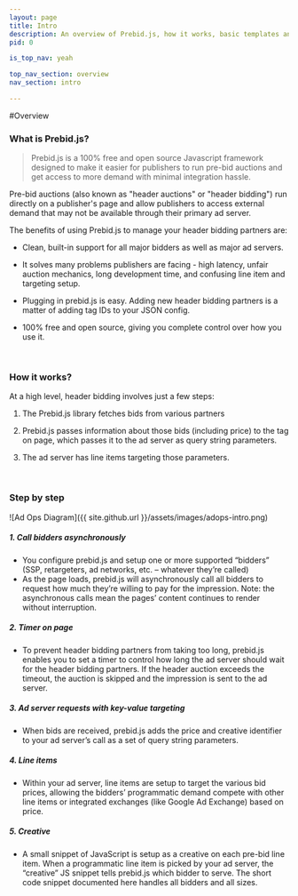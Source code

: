 ```yaml
---
layout: page
title: Intro
description: An overview of Prebid.js, how it works, basic templates and examples, and more for header bidding.
pid: 0

is_top_nav: yeah

top_nav_section: overview
nav_section: intro

---
```


<div class="bs-docs-section" markdown="1">

#Overview

### What is Prebid.js?

> Prebid.js is a 100% free and open source Javascript framework designed
to make it easier for publishers to run pre-bid auctions and get
access to more demand with minimal integration hassle.

Pre-bid auctions (also known as "header auctions" or "header bidding")
run directly on a publisher's page and allow publishers to access
external demand that may not be available through their primary ad
server.

The benefits of using Prebid.js to manage your header bidding partners are:

- Clean, built-in support for all major bidders as well as major ad
  servers.

- It solves many problems publishers are facing - high latency, unfair
  auction mechanics, long development time, and confusing line item
  and targeting setup.

- Plugging in prebid.js is easy. Adding new header bidding partners is
  a matter of adding tag IDs to your JSON config.

- 100% free and open source, giving you complete control over how you
  use it.



<br>

<a name="how-works">

### How it works?

At a high level, header bidding involves just a few steps:

1. The Prebid.js library fetches bids from various partners

2. Prebid.js passes information about those bids (including price) to
   the tag on page, which passes it to the ad server as query string
   parameters.

3. The ad server has line items targeting those parameters.

<br>

### Step by step

![Ad Ops Diagram]({{ site.github.url }}/assets/images/adops-intro.png)


##### 1. Call bidders asynchronously

* You configure prebid.js and setup one or more supported “bidders” (SSP, retargeters, ad networks, etc. – whatever they’re called)
* As the page loads, prebid.js will asynchronously call all bidders to request how much they’re willing to pay for the impression. Note: the asynchronous calls mean the pages’ content continues to render without interruption.

##### 2. Timer on page

* To prevent header bidding partners from taking too long, prebid.js enables you to set a timer to control how long the ad server should wait for the header bidding partners. If the header auction exceeds the timeout, the auction is skipped and the impression is sent to the ad server.


##### 3. Ad server requests with key-value targeting
* When bids are received, prebid.js adds the price and creative identifier to your ad server’s call as a set of query string parameters.

##### 4. Line items
* Within your ad server, line items are setup to target the various bid prices, allowing the bidders’ programmatic demand compete with other line items or integrated exchanges (like Google Ad Exchange) based on price. 

##### 5. Creative
* A small snippet of JavaScript is setup as a creative on each pre-bid line item. When a programmatic line item is picked by your ad server, the “creative” JS snippet tells prebid.js which bidder to serve. The short code snippet documented here handles all bidders and all sizes.



</div>
